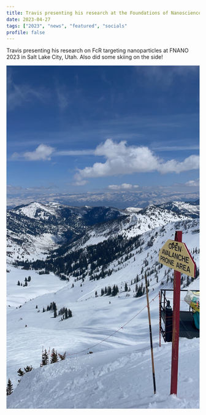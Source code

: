```yaml
---
title: Travis presenting his research at the Foundations of Nanoscience conference
date: 2023-04-27
tags: ["2023", "news", "featured", "socials"
profile: false
---
```


Travis presenting his research on FcR targeting nanoparticles at FNANO 2023 in Salt Lake City, Utah. Also did some skiing on the side!

![screen reader text](IMG_8774.JPG)

